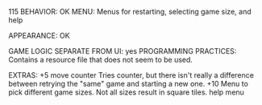 115
BEHAVIOR: OK
MENU:
Menus for restarting, selecting game size, and help

APPEARANCE: OK

GAME LOGIC SEPARATE FROM UI: yes
PROGRAMMING PRACTICES:
Contains a resource file that does not seem to be used.
 
EXTRAS:
+5 move counter
Tries counter, but there isn't really a difference between retrying the "same" game and starting a new one.
+10 Menu to pick different game sizes. Not all sizes result in square tiles.
help menu
